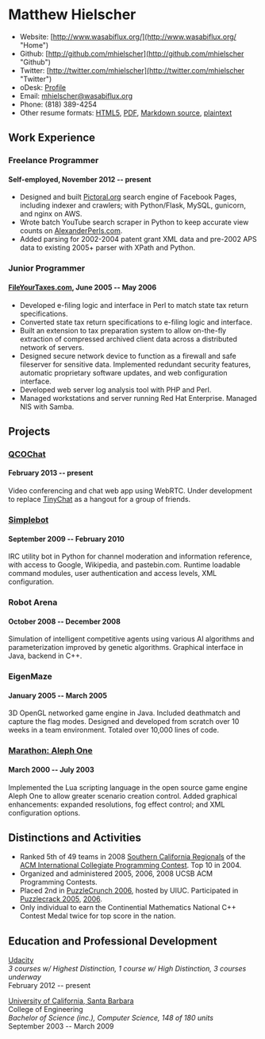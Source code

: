 Matthew Hielscher
=================

- Website: [http://www.wasabiflux.org/](http://www.wasabiflux.org/ "Home")
- Github: [http://github.com/mhielscher](http://github.com/mhielscher "Github")
- Twitter: [http://twitter.com/mhielscher](http://twitter.com/mhielscher "Twitter")
- oDesk: [Profile](https://www.odesk.com/o/profiles/users/_~0183f111c1d08f6e32/ "oDesk Profile")
- Email: [mhielscher@wasabiflux.org](mailto:mhielscher@wasabiflux.org "Email")
- Phone: (818) 389-4254
- Other resume formats: [HTML5][12], [PDF][13], [Markdown source][14], [plaintext][15]


Work Experience
---------------

### Freelance Programmer
#### Self-employed, November 2012 -- present

- Designed and built [Pictoral.org][1] search engine of Facebook Pages, including indexer and crawlers; with Python/Flask, MySQL, gunicorn, and nginx on AWS.
- Wrote batch YouTube search scraper in Python to keep accurate view counts on [AlexanderPerls.com][2].
- Added parsing for 2002-2004 patent grant XML data and pre-2002 APS data to existing 2005+ parser with XPath and Python.

### Junior Programmer
#### [FileYourTaxes.com][3], June 2005 -- May 2006  

- Developed e-filing logic and interface in Perl to match state tax return specifications.
- Converted state tax return specifications to e-filing logic and interface.
- Built an extension to tax preparation system to allow on-the-fly extraction of compressed archived client data across a distributed network of servers.
- Designed secure network device to function as a firewall and safe fileserver for sensitive data. Implemented redundant security features, automatic proprietary software updates, and web configuration interface.
- Developed web server log analysis tool with PHP and Perl.
- Managed workstations and server running Red Hat Enterprise. Managed NIS with Samba.


Projects
--------

### [QCOChat][16]
#### February 2013 -- present

Video conferencing and chat web app using WebRTC. Under development to replace [TinyChat][17] as a hangout for a group of friends.

### [Simplebot][4]
#### September 2009 -- February 2010  

IRC utility bot in Python for channel moderation and information reference, with access to Google, Wikipedia, and pastebin.com. Runtime loadable command modules, user authentication and access levels, XML configuration.

### Robot Arena  
#### October 2008 -- December 2008

Simulation of intelligent competitive agents using various AI algorithms and parameterization improved by genetic algorithms. Graphical interface in Java, backend in C++.

### EigenMaze  
#### January 2005 -- March 2005  

3D OpenGL networked game engine in Java. Included deathmatch and capture the flag modes. Designed and developed from scratch over 10 weeks in a team environment. Totaled over 10,000 lines of code.

### [Marathon: Aleph One][5]
#### March 2000 -- July 2003  

Implemented the Lua scripting language in the open source game engine Aleph One to allow greater scenario creation control. Added graphical enhancements: expanded resolutions, fog effect control; and XML configuration options.


Distinctions and Activities
---------------------------

- Ranked 5th of 49 teams in 2008 [Southern California Regionals][6] of the [ACM International Collegiate Programming Contest][7]. Top 10 in 2004.
- Organized and administered 2005, 2006, 2008 UCSB ACM Programming Contests.
- Placed 2nd in [PuzzleCrunch 2006][8], hosted by UIUC. Participated in [Puzzlecrack 2005][9], [2006][10].
- Only individual to earn the Continential Mathematics National C++ Contest Medal twice for top score in the nation.


Education and Professional Development
--------------------------------------

[Udacity](http://www.udacity.com/ "Udacity")  
*3 courses w/ Highest Distinction, 1 course w/ High Distinction, 3 courses underway*  
February 2012 -- present  

[University of California, Santa Barbara][11]  
College of Engineering  
*Bachelor of Science (inc.), Computer Science, 148 of 180 units*  
September 2003 -- March 2009  


[1]: http://pictoral.org
[2]: http://alexanderperls.com
[3]: http://www.fileyourtaxes.com
[4]: http://github.com/mhielscher/simplebot
[5]: http://source.bungie.org/
[6]: http://www.socalcontest.org/
[7]: http://icpc.baylor.edu/
[8]: http://bertjohnson.net/archives/puzzlecrack/eoh2006/about.asp
[9]: http://bertjohnson.net/archives/puzzlecrack/rp2005/about.asp
[10]: http://bertjohnson.net/archives/puzzlecrack/rp2006/about.asp
[11]: http://www.cs.ucsb.edu/
[12]: http://www.wasabiflux.org/resume/resume.html
[13]: http://www.wasabiflux.org/resume/resume.pdf
[14]: http://www.wasabiflux.org/resume/resume.md
[15]: http://www.wasabiflux.org/resume/resume.txt
[16]: http://github.com/mhielscher/qcochat
[17]: http://tinychat.com/

